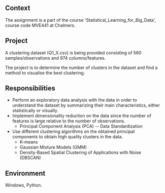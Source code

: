 ## Context
The assignment is a part of the course 'Statistical_Learning_for_Big_Data', course code MVE441 at Chalmers.

## Project
A clustering dataset (Q1_X.csv) is being provided consisting of 560 samples/observations and 974 columns/features.

The project is to determine the number of clusters in the dataset and find a method to visualise the best clustering.

## Responsibilities
- Perform an exploratory data analysis with the data in order to understand the dataset by summarizing their main characteristics, either statistically or visually.
- Implement dimensionality reduction on the data since the number of features is large relative to the number of observations.
  * Principal Component Analysis (PCA)
    -- Data Standardization
- Use different clustering algorithms on the obtained principal components to obtain high quality clusters in the data.
  * K-means 
  * Gaussian Mixture Models (GMM)
  * Density-Based Spatial Clustering of Applications with Noise (DBSCAN)

## Environment
Windows, Python.
